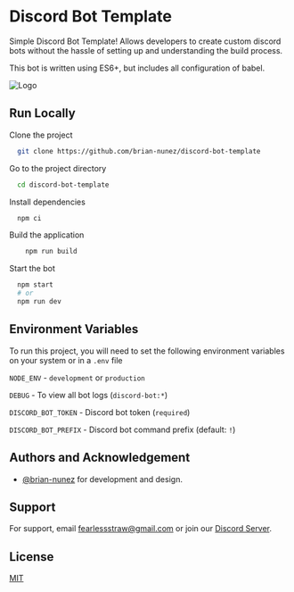 # Discord Bot Template

Simple Discord Bot Template! Allows developers to create custom discord bots without the hassle of setting up and understanding the build process.

This bot is written using ES6+, but includes all configuration of babel.


![Logo](https://fiverr-res.cloudinary.com/images/t_main1,q_auto,f_auto,q_auto,f_auto/gigs/153074787/original/395040811c33520f87d9420cd4f175d90738049d/create-a-discord-moderation-bot.jpg)


## Run Locally

Clone the project

```bash
  git clone https://github.com/brian-nunez/discord-bot-template
```

Go to the project directory

```bash
  cd discord-bot-template
```

Install dependencies

```bash
  npm ci
```

Build the application

```bash
    npm run build
```

Start the bot

```bash
  npm start
  # or
  npm run dev
```


## Environment Variables

To run this project, you will need to set the following environment variables on your system or in a `.env` file

`NODE_ENV` - `development` or `production`

`DEBUG` - To view all bot logs (`discord-bot:*`)

`DISCORD_BOT_TOKEN` - Discord bot token (`required`)

`DISCORD_BOT_PREFIX` - Discord bot command prefix (default: `!`)


## Authors and Acknowledgement

- [@brian-nunez](https://www.github.com/brian-nunez) for development and design.


## Support

For support, email fearlessstraw@gmail.com or join our [Discord Server](https://discord.gg/ARuSe6sV6M).


## License

[MIT](https://github.com/brian-nunez/discord-bot-template/blob/master/LICENSE)
